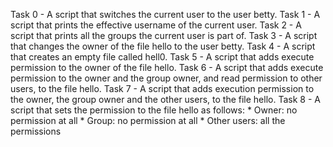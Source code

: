 Task 0 - A script that switches the current user to the user betty.
Task 1 - A script that prints the effective username of the current user.
Task 2 - A script that prints all the groups the current user is part of.
Task 3 - A script that changes the owner of the file hello to the user betty.
Task 4 - A script that creates an empty file called hell0.
Task 5 - A script that adds execute permission to the owner of the file hello.
Task 6 - A script that adds execute permission to the owner and the group owner, and read permission to other users, to the file hello.
Task 7 - A script that adds execution permission to the owner, the group owner and the other users, to the file hello.
Task 8 - A script that sets the permission to the file hello as follows:
           * Owner: no permission at all
           * Group: no permission at all
           * Other users: all the permissions
